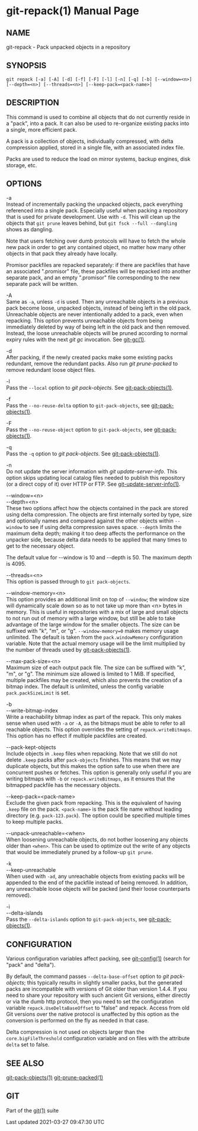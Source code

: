 git-repack(1) Manual Page
=========================

NAME
----

git-repack - Pack unpacked objects in a repository

SYNOPSIS
--------

    git repack [-a] [-A] [-d] [-f] [-F] [-l] [-n] [-q] [-b] [--window=<n>] [--depth=<n>] [--threads=<n>] [--keep-pack=<pack-name>]

DESCRIPTION
-----------

This command is used to combine all objects that do not currently reside in a "pack", into a pack. It can also be used to re-organize existing packs into a single, more efficient pack.

A pack is a collection of objects, individually compressed, with delta compression applied, stored in a single file, with an associated index file.

Packs are used to reduce the load on mirror systems, backup engines, disk storage, etc.

OPTIONS
-------

-a  
Instead of incrementally packing the unpacked objects, pack everything referenced into a single pack. Especially useful when packing a repository that is used for private development. Use with `-d`. This will clean up the objects that `git prune` leaves behind, but `git fsck --full --dangling` shows as dangling.

Note that users fetching over dumb protocols will have to fetch the whole new pack in order to get any contained object, no matter how many other objects in that pack they already have locally.

Promisor packfiles are repacked separately: if there are packfiles that have an associated ".promisor" file, these packfiles will be repacked into another separate pack, and an empty ".promisor" file corresponding to the new separate pack will be written.

-A  
Same as `-a`, unless `-d` is used. Then any unreachable objects in a previous pack become loose, unpacked objects, instead of being left in the old pack. Unreachable objects are never intentionally added to a pack, even when repacking. This option prevents unreachable objects from being immediately deleted by way of being left in the old pack and then removed. Instead, the loose unreachable objects will be pruned according to normal expiry rules with the next *git gc* invocation. See [git-gc(1)](git-gc.html).

-d  
After packing, if the newly created packs make some existing packs redundant, remove the redundant packs. Also run *git prune-packed* to remove redundant loose object files.

-l  
Pass the `--local` option to *git pack-objects*. See [git-pack-objects(1)](git-pack-objects.html).

-f  
Pass the `--no-reuse-delta` option to `git-pack-objects`, see [git-pack-objects(1)](git-pack-objects.html).

-F  
Pass the `--no-reuse-object` option to `git-pack-objects`, see [git-pack-objects(1)](git-pack-objects.html).

-q  
Pass the `-q` option to *git pack-objects*. See [git-pack-objects(1)](git-pack-objects.html).

-n  
Do not update the server information with *git update-server-info*. This option skips updating local catalog files needed to publish this repository (or a direct copy of it) over HTTP or FTP. See [git-update-server-info(1)](git-update-server-info.html).

--window=&lt;n&gt;  
--depth=&lt;n&gt;  
These two options affect how the objects contained in the pack are stored using delta compression. The objects are first internally sorted by type, size and optionally names and compared against the other objects within `--window` to see if using delta compression saves space. `--depth` limits the maximum delta depth; making it too deep affects the performance on the unpacker side, because delta data needs to be applied that many times to get to the necessary object.

The default value for --window is 10 and --depth is 50. The maximum depth is 4095.

--threads=&lt;n&gt;  
This option is passed through to `git pack-objects`.

--window-memory=&lt;n&gt;  
This option provides an additional limit on top of `--window`; the window size will dynamically scale down so as to not take up more than *&lt;n&gt;* bytes in memory. This is useful in repositories with a mix of large and small objects to not run out of memory with a large window, but still be able to take advantage of the large window for the smaller objects. The size can be suffixed with "k", "m", or "g". `--window-memory=0` makes memory usage unlimited. The default is taken from the `pack.windowMemory` configuration variable. Note that the actual memory usage will be the limit multiplied by the number of threads used by [git-pack-objects(1)](git-pack-objects.html).

--max-pack-size=&lt;n&gt;  
Maximum size of each output pack file. The size can be suffixed with "k", "m", or "g". The minimum size allowed is limited to 1 MiB. If specified, multiple packfiles may be created, which also prevents the creation of a bitmap index. The default is unlimited, unless the config variable `pack.packSizeLimit` is set.

-b  
--write-bitmap-index  
Write a reachability bitmap index as part of the repack. This only makes sense when used with `-a` or `-A`, as the bitmaps must be able to refer to all reachable objects. This option overrides the setting of `repack.writeBitmaps`. This option has no effect if multiple packfiles are created.

--pack-kept-objects  
Include objects in `.keep` files when repacking. Note that we still do not delete `.keep` packs after `pack-objects` finishes. This means that we may duplicate objects, but this makes the option safe to use when there are concurrent pushes or fetches. This option is generally only useful if you are writing bitmaps with `-b` or `repack.writeBitmaps`, as it ensures that the bitmapped packfile has the necessary objects.

--keep-pack=&lt;pack-name&gt;  
Exclude the given pack from repacking. This is the equivalent of having `.keep` file on the pack. `<pack-name>` is the pack file name without leading directory (e.g. `pack-123.pack`). The option could be specified multiple times to keep multiple packs.

--unpack-unreachable=&lt;when&gt;  
When loosening unreachable objects, do not bother loosening any objects older than `<when>`. This can be used to optimize out the write of any objects that would be immediately pruned by a follow-up `git prune`.

-k  
--keep-unreachable  
When used with `-ad`, any unreachable objects from existing packs will be appended to the end of the packfile instead of being removed. In addition, any unreachable loose objects will be packed (and their loose counterparts removed).

-i  
--delta-islands  
Pass the `--delta-islands` option to `git-pack-objects`, see [git-pack-objects(1)](git-pack-objects.html).

CONFIGURATION
-------------

Various configuration variables affect packing, see [git-config(1)](git-config.html) (search for "pack" and "delta").

By default, the command passes `--delta-base-offset` option to *git pack-objects*; this typically results in slightly smaller packs, but the generated packs are incompatible with versions of Git older than version 1.4.4. If you need to share your repository with such ancient Git versions, either directly or via the dumb http protocol, then you need to set the configuration variable `repack.UseDeltaBaseOffset` to "false" and repack. Access from old Git versions over the native protocol is unaffected by this option as the conversion is performed on the fly as needed in that case.

Delta compression is not used on objects larger than the `core.bigFileThreshold` configuration variable and on files with the attribute `delta` set to false.

SEE ALSO
--------

[git-pack-objects(1)](git-pack-objects.html) [git-prune-packed(1)](git-prune-packed.html)

GIT
---

Part of the [git(1)](git.html) suite

Last updated 2021-03-27 09:47:30 UTC
